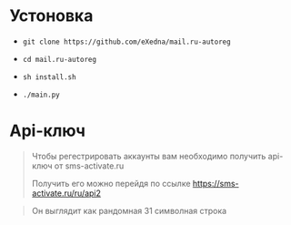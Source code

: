 # Устоновка

- `git clone https://github.com/eXedna/mail.ru-autoreg`

- `cd mail.ru-autoreg`

- `sh install.sh`

- `./main.py`

# Api-ключ

> Чтобы регестрировать аккаунты вам необходимо получить api-ключ от sms-activate.ru
> 
> Получить его можно перейдя по ссылке https://sms-activate.ru/ru/api2 

> Он выглядит как рандомная 31 символная строка





